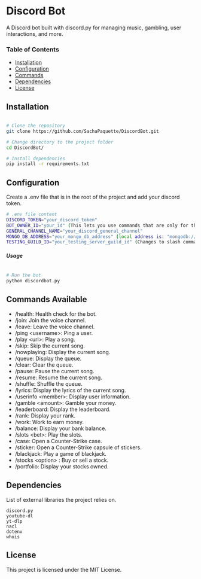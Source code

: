 # Discord Bot
A Discord bot built with discord.py for managing music, gambling, user interactions, and more.

### Table of Contents

- [Installation](#installation)
- [Configuration](#configuration)
- [Commands](#commands-available)
- [Dependencies](#dependencies)
- [License](#license)

## Installation

```bash

# Clone the repository
git clone https://github.com/SachaPaquette/DiscordBot.git

# Change directory to the project folder
cd DiscordBot/

# Install dependencies
pip install -r requirements.txt 
```

## Configuration

Create a .env file that is in the root of the project and add your discord token.

```bash
# .env file content
DISCORD_TOKEN="your_discord_token"
BOT_OWNER_ID="your_id" (This lets you use commands that are only for the admin)
GENERAL_CHANNEL_NAME="your_discord_general_channel"
MONGO_DB_ADDRESS="your_mongo_db_address" (local address is: "mongodb://localhost:27017")
TESTING_GUILD_ID="your_testing_server_guild_id" (Changes to slash commands will be 'instant' in this server, they won't need to 'sync' with Discord)
```

##### Usage

```bash

# Run the bot
python discordbot.py
```

## Commands Available

- /health: Health check for the bot.
- /join: Join the voice channel.
- /leave: Leave the voice channel.
- /ping &lt;username&gt;: Ping a user.
- /play &lt;url&gt;: Play a song.
- /skip: Skip the current song.
- /nowplaying: Display the current song.
- /queue: Display the queue.
- /clear: Clear the queue.
- /pause: Pause the current song.
- /resume: Resume the current song.
- /shuffle: Shuffle the queue.
- /lyrics: Display the lyrics of the current song.
- /userinfo &lt;member&gt;: Display user information.
- /gamble &lt;amount&gt;: Gamble your money.
- /leaderboard: Display the leaderboard.
- /rank: Display your rank.
- /work: Work to earn money.
- /balance: Display your bank balance.
- /slots &lt;bet&gt;: Play the slots.
- /case: Open a Counter-Strike case.
- /sticker: Open a Counter-Strike capsule of stickers.
- /blackjack: Play a game of blackjack.
- /stocks &lt;option&gt; : Buy or sell a stock.
- /portfolio: Display your stocks owned.

## Dependencies

List of external libraries the project relies on.

    discord.py
    youtube-dl
    yt-dlp
    nacl
    dotenv
    whois



## License

This project is licensed under the MIT License.
